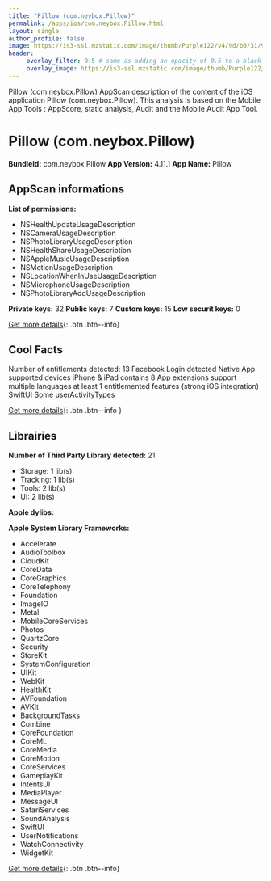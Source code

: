 ```yaml
---
title: "Pillow (com.neybox.Pillow)"
permalink: /apps/ios/com.neybox.Pillow.html
layout: single
author_profile: false
image: https://is3-ssl.mzstatic.com/image/thumb/Purple122/v4/9d/b0/31/9db03140-e8d2-34b0-4d17-1494e5ea9c9a/AppIcon-v4-0-1x_U007emarketing-0-10-0-sRGB-85-220.png/512x512bb.jpg
header: 
     overlay_filter: 0.5 # same as adding an opacity of 0.5 to a black background
     overlay_image: https://is3-ssl.mzstatic.com/image/thumb/Purple122/v4/9d/b0/31/9db03140-e8d2-34b0-4d17-1494e5ea9c9a/AppIcon-v4-0-1x_U007emarketing-0-10-0-sRGB-85-220.png/512x512bb.jpg
---
```

Pillow (com.neybox.Pillow) AppScan description of the content of the iOS application Pillow (com.neybox.Pillow). This analysis is based on the Mobile App Tools : AppScore, static analysis, Audit and the Mobile Audit App Tool.

# Pillow (com.neybox.Pillow)

**BundleId:** com.neybox.Pillow
**App Version:** 4.11.1
**App Name:** Pillow


## AppScan informations 

**List of permissions:** 
- NSHealthUpdateUsageDescription
- NSCameraUsageDescription
- NSPhotoLibraryUsageDescription
- NSHealthShareUsageDescription
- NSAppleMusicUsageDescription
- NSMotionUsageDescription
- NSLocationWhenInUseUsageDescription
- NSMicrophoneUsageDescription
- NSPhotoLibraryAddUsageDescription
  
  
**Private keys:** 32
**Public keys:** 7
**Custom keys:** 15
**Low securit keys:** 0
  
[Get more details](/pricing.html){: .btn .btn--info}

## Cool Facts

Number of entitlements detected: 13
Facebook Login detected
Native App
supported devices iPhone & iPad
contains 8 App extensions
support multiple languages
at least 1 entitlemented features (strong iOS integration)
SwiftUI
Some userActivityTypes
  
[Get more details](/pricing.html){: .btn .btn--info }

## Librairies 
**Number of Third Party Library detected:** 21
- Storage: 1 lib(s)
- Tracking: 1 lib(s)
- Tools: 2 lib(s)
- UI: 2 lib(s)


**Apple dylibs:**


**Apple System Library Frameworks:**
- Accelerate
- AudioToolbox
- CloudKit
- CoreData
- CoreGraphics
- CoreTelephony
- Foundation
- ImageIO
- Metal
- MobileCoreServices
- Photos
- QuartzCore
- Security
- StoreKit
- SystemConfiguration
- UIKit
- WebKit
- HealthKit
- AVFoundation
- AVKit
- BackgroundTasks
- Combine
- CoreFoundation
- CoreML
- CoreMedia
- CoreMotion
- CoreServices
- GameplayKit
- IntentsUI
- MediaPlayer
- MessageUI
- SafariServices
- SoundAnalysis
- SwiftUI
- UserNotifications
- WatchConnectivity
- WidgetKit


  
[Get more details](/pricing.html){: .btn .btn--info}

